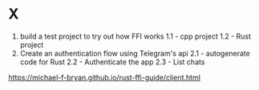 # X

1. build a test project to try out how FFI works
1.1 - cpp project
1.2 - Rust project
2. Create an authentication flow using Telegram's api
2.1 - autogenerate code for Rust
2.2 - Authenticate the app
2.3 - List chats


https://michael-f-bryan.github.io/rust-ffi-guide/client.html
